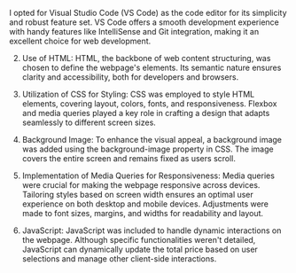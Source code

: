 I opted for Visual Studio Code (VS Code) as the code editor for its simplicity and robust feature set. VS Code offers a smooth development experience with handy features like IntelliSense and Git integration, making it an excellent choice for web development.

2. Use of HTML:
HTML, the backbone of web content structuring, was chosen to define the webpage's elements. Its semantic nature ensures clarity and accessibility, both for developers and browsers.

3. Utilization of CSS for Styling:
CSS was employed to style HTML elements, covering layout, colors, fonts, and responsiveness. Flexbox and media queries played a key role in crafting a design that adapts seamlessly to different screen sizes.

4.  Background Image:
To enhance the visual appeal, a background image was added using the background-image property in CSS. The image covers the entire screen and remains fixed as users scroll.

5. Implementation of Media Queries for Responsiveness:
Media queries were crucial for making the webpage responsive across devices. Tailoring styles based on screen width ensures an optimal user experience on both desktop and mobile devices. Adjustments were made to font sizes, margins, and widths for readability and layout.

6.  JavaScript:
JavaScript was included to handle dynamic interactions on the webpage. Although specific functionalities weren't detailed, JavaScript can dynamically update the total price based on user selections and manage other client-side interactions.
